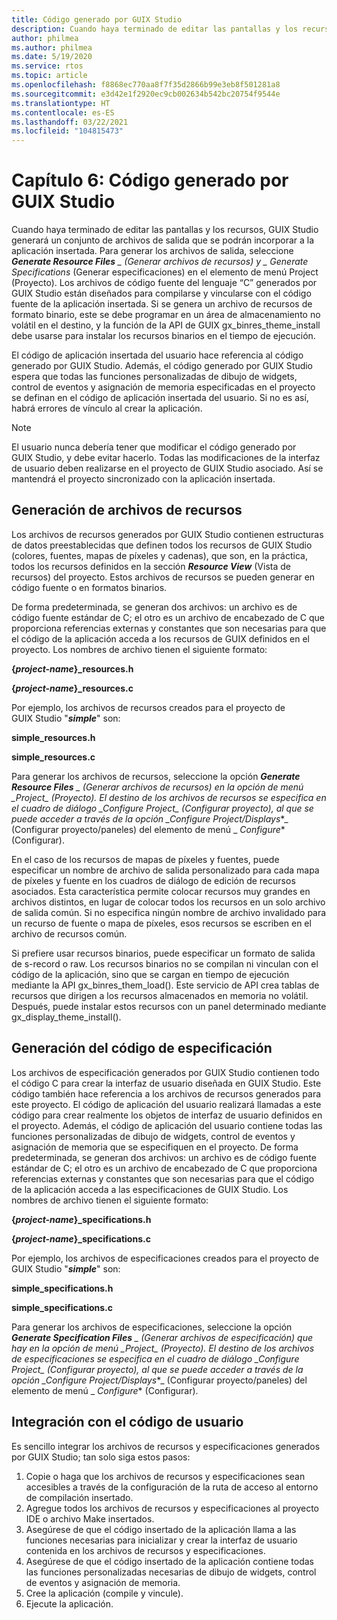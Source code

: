 ```yaml
---
title: Código generado por GUIX Studio
description: Cuando haya terminado de editar las pantallas y los recursos, GUIX Studio generará un conjunto de archivos de salida que se podrán incorporar a la aplicación insertada.
author: philmea
ms.author: philmea
ms.date: 5/19/2020
ms.service: rtos
ms.topic: article
ms.openlocfilehash: f8868ec770aa8f7f35d2866b99e3eb8f501281a8
ms.sourcegitcommit: e3d42e1f2920ec9cb002634b542bc20754f9544e
ms.translationtype: HT
ms.contentlocale: es-ES
ms.lasthandoff: 03/22/2021
ms.locfileid: "104815473"
---
```

# <a name="chapter-6-guix-studio-generated-code"></a>Capítulo 6: Código generado por GUIX Studio

Cuando haya terminado de editar las pantallas y los recursos, GUIX Studio generará un conjunto de archivos de salida que se podrán incorporar a la aplicación insertada. Para generar los archivos de salida, seleccione ***Generate Resource Files** _ (Generar archivos de recursos) y _ *_Generate Specifications_** (Generar especificaciones) en el elemento de menú Project (Proyecto). Los archivos de código fuente del lenguaje “C” generados por GUIX Studio están diseñados para compilarse y vincularse con el código fuente de la aplicación insertada. Si se genera un archivo de recursos de formato binario, este se debe programar en un área de almacenamiento no volátil en el destino, y la función de la API de GUIX gx_binres_theme_install debe usarse para instalar los recursos binarios en el tiempo de ejecución.

El código de aplicación insertada del usuario hace referencia al código generado por GUIX Studio. Además, el código generado por GUIX Studio espera que todas las funciones personalizadas de dibujo de widgets, control de eventos y asignación de memoria especificadas en el proyecto se definan en el código de aplicación insertada del usuario. Si no es así, habrá errores de vínculo al crear la aplicación.

> [!NOTE]
> El usuario nunca debería tener que modificar el código generado por GUIX Studio, y debe evitar hacerlo. Todas las modificaciones de la interfaz de usuario deben realizarse en el proyecto de GUIX Studio asociado. Así se mantendrá el proyecto sincronizado con la aplicación insertada.

## <a name="generating-resource-files"></a>Generación de archivos de recursos

Los archivos de recursos generados por GUIX Studio contienen estructuras de datos preestablecidas que definen todos los recursos de GUIX Studio (colores, fuentes, mapas de píxeles y cadenas), que son, en la práctica, todos los recursos definidos en la sección ***Resource View*** (Vista de recursos) del proyecto. Estos archivos de recursos se pueden generar en código fuente o en formatos binarios.

De forma predeterminada, se generan dos archivos: un archivo es de código fuente estándar de C; el otro es un archivo de encabezado de C que proporciona referencias externas y constantes que son necesarias para que el código de la aplicación acceda a los recursos de GUIX definidos en el proyecto. Los nombres de archivo tienen el siguiente formato:

**{*project-name*}_resources.h**

**{*project-name*}_resources.c**

Por ejemplo, los archivos de recursos creados para el proyecto de GUIX Studio "***simple***" son:

**simple_resources.h**

**simple_resources.c**

Para generar los archivos de recursos, seleccione la opción ***Generate Resource Files** _ (Generar archivos de recursos) en la opción de menú _*_Project_*_ (Proyecto). El destino de los archivos de recursos se especifica en el cuadro de diálogo _*_Configure Project_*_ (Configurar proyecto), al que se puede acceder a través de la opción _*_Configure Project/Displays_*_ (Configurar proyecto/paneles) del elemento de menú _ *_Configure_** (Configurar).

En el caso de los recursos de mapas de píxeles y fuentes, puede especificar un nombre de archivo de salida personalizado para cada mapa de píxeles y fuente en los cuadros de diálogo de edición de recursos asociados. Esta característica permite colocar recursos muy grandes en archivos distintos, en lugar de colocar todos los recursos en un solo archivo de salida común. Si no especifica ningún nombre de archivo invalidado para un recurso de fuente o mapa de píxeles, esos recursos se escriben en el archivo de recursos común.

Si prefiere usar recursos binarios, puede especificar un formato de salida de s-record o raw. Los recursos binarios no se compilan ni vinculan con el código de la aplicación, sino que se cargan en tiempo de ejecución mediante la API gx_binres_them_load(). Este servicio de API crea tablas de recursos que dirigen a los recursos almacenados en memoria no volátil. Después, puede instalar estos recursos con un panel determinado mediante gx_display_theme_install().

## <a name="generating-specification-code"></a>Generación del código de especificación

Los archivos de especificación generados por GUIX Studio contienen todo el código C para crear la interfaz de usuario diseñada en GUIX Studio. Este código también hace referencia a los archivos de recursos generados para este proyecto. El código de aplicación del usuario realizará llamadas a este código para crear realmente los objetos de interfaz de usuario definidos en el proyecto. Además, el código de aplicación del usuario contiene todas las funciones personalizadas de dibujo de widgets, control de eventos y asignación de memoria que se especifiquen en el proyecto. De forma predeterminada, se generan dos archivos: un archivo es de código fuente estándar de C; el otro es un archivo de encabezado de C que proporciona referencias externas y constantes que son necesarias para que el código de la aplicación acceda a las especificaciones de GUIX Studio. Los nombres de archivo tienen el siguiente formato:

**{*project-name*}_specifications.h**

**{*project-name*}_specifications.c**

Por ejemplo, los archivos de especificaciones creados para el proyecto de GUIX Studio "***simple***" son:

**simple_specifications.h**

**simple_specifications.c**

Para generar los archivos de especificaciones, seleccione la opción ***Generate Specification Files** _ (Generar archivos de especificación) que hay en la opción de menú _*_Project_*_ (Proyecto). El destino de los archivos de especificaciones se especifica en el cuadro de diálogo _*_Configure Project_*_ (Configurar proyecto), al que se puede acceder a través de la opción _*_Configure Project/Displays_*_ (Configurar proyecto/paneles) del elemento de menú _ *_Configure_** (Configurar).

## <a name="integrating-with-user-code"></a>Integración con el código de usuario

Es sencillo integrar los archivos de recursos y especificaciones generados por GUIX Studio; tan solo siga estos pasos:

1. Copie o haga que los archivos de recursos y especificaciones sean accesibles a través de la configuración de la ruta de acceso al entorno de compilación insertado.
2. Agregue todos los archivos de recursos y especificaciones al proyecto IDE o archivo Make insertados.
3. Asegúrese de que el código insertado de la aplicación llama a las funciones necesarias para inicializar y crear la interfaz de usuario contenida en los archivos de recursos y especificaciones.
4. Asegúrese de que el código insertado de la aplicación contiene todas las funciones personalizadas necesarias de dibujo de widgets, control de eventos y asignación de memoria.
5. Cree la aplicación (compile y vincule).
6. Ejecute la aplicación.